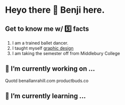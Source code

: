 # Heyo there 👋 Benji here.

## Get to know me w/ 5️⃣ facts
1. I am a trained ballet dancer.
2. I taught myself [graphic design](https://benallanrahill.com)
3. I am taking the semester off from Middlebury College <img href="./media/middlogo_newsroom.png" height="10px" />

## 🔭 I’m currently working on ...
Quotd
benallanrahill.com
productbuds.co

## 🌱 I’m currently learning ...
<!--
**benjamin-allanrahill/benjamin-allanrahill** is a ✨ _special_ ✨ repository because its `README.md` (this file) appears on your GitHub profile.

Here are some ideas to get you started:

- 
- 
- 👯 I’m looking to collaborate on ...
- 🤔 I’m looking for help with ...
- 💬 Ask me about ...
- 📫 How to reach me: ...
- 😄 Pronouns: ...
- ⚡ Fun fact: ...
-->
